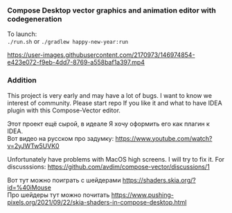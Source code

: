### Compose Desktop vector graphics and animation editor with codegeneration
To launch:  
`./run.sh` or `./gradlew happy-new-year:run`  

https://user-images.githubusercontent.com/2170973/146974854-e423e072-f9eb-4dd7-8769-a558baf1a397.mp4

### Addition
This project is very early and may have a lot of bugs. 
I want to know we interest of community.
Please start repo If you like it and what to have IDEA plugin with this Compose-Vector editor.

Этот проект ещё сырой, в идеале Я хочу оформить его как плагин к IDEA.  
Вот видео на русском про задумку: https://www.youtube.com/watch?v=2yJWTw5UVK0  



Unfortunately have problems with MacOS high screens. I will try to fix it. 
For discusssions: https://github.com/avdim/compose-vector/discussions/1  

Вот тут можно поиграть с шейдерами https://shaders.skia.org/?id=%40iMouse  
Про шейдеры тут можно почитать https://www.pushing-pixels.org/2021/09/22/skia-shaders-in-compose-desktop.html  
